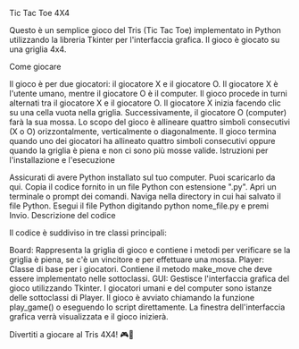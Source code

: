 Tic Tac Toe 4X4

Questo è un semplice gioco del Tris (Tic Tac Toe) implementato in Python utilizzando la libreria Tkinter per l'interfaccia grafica. Il gioco è giocato su una griglia 4x4.

Come giocare

Il gioco è per due giocatori: il giocatore X e il giocatore O. Il giocatore X è l'utente umano, mentre il giocatore O è il computer.
Il gioco procede in turni alternati tra il giocatore X e il giocatore O.
Il giocatore X inizia facendo clic su una cella vuota nella griglia. Successivamente, il giocatore O (computer) farà la sua mossa.
Lo scopo del gioco è allineare quattro simboli consecutivi (X o O) orizzontalmente, verticalmente o diagonalmente.
Il gioco termina quando uno dei giocatori ha allineato quattro simboli consecutivi oppure quando la griglia è piena e non ci sono più mosse valide.
Istruzioni per l'installazione e l'esecuzione

Assicurati di avere Python installato sul tuo computer. Puoi scaricarlo da qui.
Copia il codice fornito in un file Python con estensione ".py".
Apri un terminale o prompt dei comandi.
Naviga nella directory in cui hai salvato il file Python.
Esegui il file Python digitando python nome_file.py e premi Invio.
Descrizione del codice

Il codice è suddiviso in tre classi principali:

Board: Rappresenta la griglia di gioco e contiene i metodi per verificare se la griglia è piena, se c'è un vincitore e per effettuare una mossa.
Player: Classe di base per i giocatori. Contiene il metodo make_move che deve essere implementato nelle sottoclassi.
GUI: Gestisce l'interfaccia grafica del gioco utilizzando Tkinter. I giocatori umani e del computer sono istanze delle sottoclassi di Player.
Il gioco è avviato chiamando la funzione play_game() o eseguendo lo script direttamente. La finestra dell'interfaccia grafica verrà visualizzata e il gioco inizierà.

Divertiti a giocare al Tris 4X4! 🎮🔢
